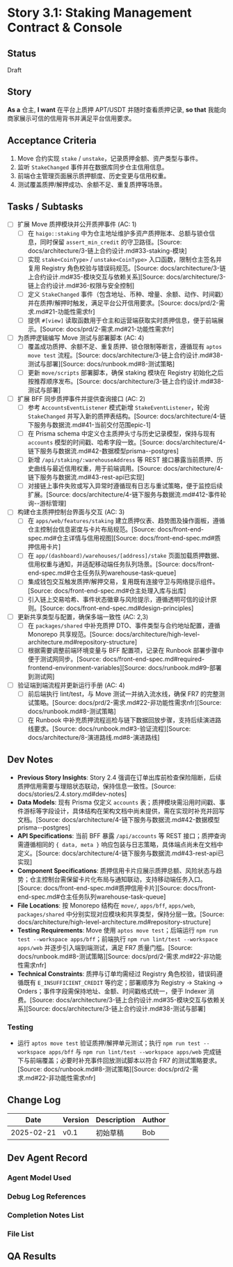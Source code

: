 # Story 3.1: Staking Management Contract & Console

## Status
Draft

## Story
**As a** 仓主,
**I want** 在平台上质押 APT/USDT 并随时查看质押记录,
**so that** 我能向商家展示可信的信用背书并满足平台信用要求。

## Acceptance Criteria
1. Move 合约实现 `stake` / `unstake`，记录质押金额、资产类型与事件。
2. 监听 `StakeChanged` 事件并在数据库同步仓主信用信息。
3. 前端仓主管理页面展示质押额度、历史变更与信用权重。
4. 测试覆盖质押/解押成功、余额不足、重复质押等场景。

## Tasks / Subtasks
- [ ] 扩展 Move 质押模块并公开质押事件 (AC: 1)
  - [ ] 在 `haigo::staking` 中为仓主地址维护多资产质押账本、总额与锁仓信息，同时保留 `assert_min_credit` 的守卫路径。[Source: docs/architecture/3-链上合约设计.md#33-staking-模块]
  - [ ] 实现 `stake<CoinType>` / `unstake<CoinType>` 入口函数，限制仓主签名并复用 Registry 角色校验与错误码规范。[Source: docs/architecture/3-链上合约设计.md#35-模块交互与依赖关系][Source: docs/architecture/3-链上合约设计.md#36-权限与安全控制]
  - [ ] 定义 `StakeChanged` 事件（包含地址、币种、增量、余额、动作、时间戳）并在质押/解押时触发，满足平台公开信用要求。[Source: docs/prd/2-需求.md#21-功能性需求fr]
  - [ ] 提供 `#[view]` 读取函数用于仓主和运营端获取实时质押信息，便于前端展示。[Source: docs/prd/2-需求.md#21-功能性需求fr]
- [ ] 为质押逻辑编写 Move 测试与部署脚本 (AC: 4)
  - [ ] 覆盖成功质押、余额不足、重复质押、锁仓限制等断言，遵循现有 `aptos move test` 流程。[Source: docs/architecture/3-链上合约设计.md#38-测试与部署][Source: docs/runbook.md#8-测试策略]
  - [ ] 更新 `move/scripts` 部署脚本，确保 staking 模块在 Registry 初始化之后按推荐顺序发布。[Source: docs/architecture/3-链上合约设计.md#38-测试与部署]
- [ ] 扩展 BFF 同步质押事件并提供查询接口 (AC: 2)
  - [ ] 参考 `AccountsEventListener` 模式新增 `StakeEventListener`，轮询 `StakeChanged` 并写入新的质押表结构。[Source: docs/architecture/4-链下服务与数据流.md#41-当前交付范围epic-1]
  - [ ] 在 Prisma schema 中定义仓主质押头寸与历史记录模型，保持与现有 `accounts` 模型的时间戳、哈希字段一致。[Source: docs/architecture/4-链下服务与数据流.md#42-数据模型prisma--postgres]
  - [ ] 新增 `/api/staking/:warehouseAddress` 等 REST 接口暴露当前质押、历史曲线与最近信用权重，用于前端调用。[Source: docs/architecture/4-链下服务与数据流.md#43-rest-api已实现]
  - [ ] 对接链上事件失败或写入异常时遵循现有日志与重试策略，便于监控后续扩展。[Source: docs/architecture/4-链下服务与数据流.md#412-事件轮询--游标管理]
- [ ] 构建仓主质押控制台界面与交互 (AC: 3)
  - [ ] 在 `apps/web/features/staking` 建立质押仪表、趋势图及操作面板，遵循仓主控制台信息密度与卡片布局规范。[Source: docs/front-end-spec.md#仓主详情与信用视图][Source: docs/front-end-spec.md#质押信用卡片]
  - [ ] 在 `app/(dashboard)/warehouses/[address]/stake` 页面加载质押数据、信用权重与通知，并适配移动端任务队列场景。[Source: docs/front-end-spec.md#仓主任务队列warehouse-task-queue]
  - [ ] 集成钱包交互触发质押/解押交易，复用既有连接守卫与网络提示组件。[Source: docs/front-end-spec.md#仓主处理入库与出库]
  - [ ] 引入链上交易哈希、事件状态徽章与风险提示，遵循透明可信的设计原则。[Source: docs/front-end-spec.md#design-principles]
- [ ] 更新共享类型与配置，确保多端一致性 (AC: 2,3)
  - [ ] 在 `packages/shared` 中补充质押 DTO、事件类型与合约地址配置，遵循 Monorepo 共享规范。[Source: docs/architecture/high-level-architecture.md#repository-structure]
  - [ ] 根据需要调整前端环境变量与 BFF 配置项，记录在 Runbook 部署步骤中便于测试网同步。[Source: docs/front-end-spec.md#required-frontend-environment-variables][Source: docs/runbook.md#9-部署到测试网]
- [ ] 验证端到端流程并更新运行手册 (AC: 4)
  - [ ] 前后端执行 lint/test，与 Move 测试一并纳入流水线，确保 FR7 的完整测试策略。[Source: docs/prd/2-需求.md#22-非功能性需求nfr][Source: docs/runbook.md#8-测试策略]
  - [ ] 在 Runbook 中补充质押流程巡检与链下数据回放步骤，支持后续演进路线要求。[Source: docs/runbook.md#3-验证流程][Source: docs/architecture/8-演进路线.md#8-演进路线]

## Dev Notes
- **Previous Story Insights**: Story 2.4 强调在订单出库前检查保险阻断，后续质押信用需要与理赔状态联动，保持信息一致性。[Source: docs/stories/2.4.story.md#dev-notes]
- **Data Models**: 现有 Prisma 仅定义 `accounts` 表；质押模块需沿用时间戳、事件游标等字段设计，具体结构在架构文档中尚未提供，需在实现时补充并回写文档。[Source: docs/architecture/4-链下服务与数据流.md#42-数据模型prisma--postgres]
- **API Specifications**: 当前 BFF 暴露 `/api/accounts` 等 REST 接口；质押查询需遵循相同的 `{ data, meta }` 响应包装与日志策略，具体端点尚未在文档中定义。[Source: docs/architecture/4-链下服务与数据流.md#43-rest-api已实现]
- **Component Specifications**: 质押信用卡片应展示质押总额、风险状态与趋势；仓主控制台需保留卡片化布局与通知联动，支持移动端任务入口。[Source: docs/front-end-spec.md#质押信用卡片][Source: docs/front-end-spec.md#仓主任务队列warehouse-task-queue]
- **File Locations**: 按 Monorepo 结构在 `move/`, `apps/bff`, `apps/web`, `packages/shared` 中分别实现对应模块和共享类型，保持分层一致。[Source: docs/architecture/high-level-architecture.md#repository-structure]
- **Testing Requirements**: Move 使用 `aptos move test`；后端运行 `npm run test --workspace apps/bff`；前端执行 `npm run lint/test --workspace apps/web` 并逐步引入端到端测试，满足 FR7 质量门槛。[Source: docs/runbook.md#8-测试策略][Source: docs/prd/2-需求.md#22-非功能性需求nfr]
- **Technical Constraints**: 质押与订单均需经过 Registry 角色校验，错误码遵循既有 `E_INSUFFICIENT_CREDIT` 等约定；部署顺序为 Registry → Staking → Orders；事件字段需保持地址、金额、时间戳格式统一，便于 Indexer 消费。[Source: docs/architecture/3-链上合约设计.md#35-模块交互与依赖关系][Source: docs/architecture/3-链上合约设计.md#38-测试与部署]

### Testing
- 运行 `aptos move test` 验证质押/解押单元测试；执行 `npm run test --workspace apps/bff` 与 `npm run lint/test --workspace apps/web` 完成链下与前端覆盖；必要时补充事件回放测试脚本以符合 FR7 的测试策略要求。[Source: docs/runbook.md#8-测试策略][Source: docs/prd/2-需求.md#22-非功能性需求nfr]

## Change Log
| Date | Version | Description | Author |
| ---- | ------- | ----------- | ------ |
| 2025-02-21 | v0.1 | 初始草稿 | Bob |

## Dev Agent Record
### Agent Model Used

### Debug Log References

### Completion Notes List

### File List

## QA Results
